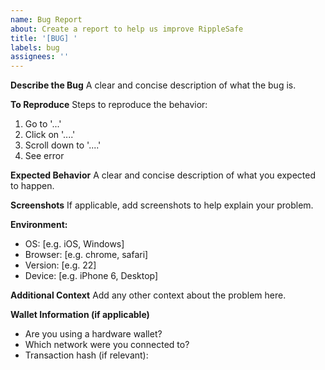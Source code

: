 ```yaml
---
name: Bug Report
about: Create a report to help us improve RippleSafe
title: '[BUG] '
labels: bug
assignees: ''
---
```


**Describe the Bug**
A clear and concise description of what the bug is.

**To Reproduce**
Steps to reproduce the behavior:
1. Go to '...'
2. Click on '....'
3. Scroll down to '....'
4. See error

**Expected Behavior**
A clear and concise description of what you expected to happen.

**Screenshots**
If applicable, add screenshots to help explain your problem.

**Environment:**
 - OS: [e.g. iOS, Windows]
 - Browser: [e.g. chrome, safari]
 - Version: [e.g. 22]
 - Device: [e.g. iPhone 6, Desktop]

**Additional Context**
Add any other context about the problem here.

**Wallet Information (if applicable)**
- Are you using a hardware wallet?
- Which network were you connected to?
- Transaction hash (if relevant): 